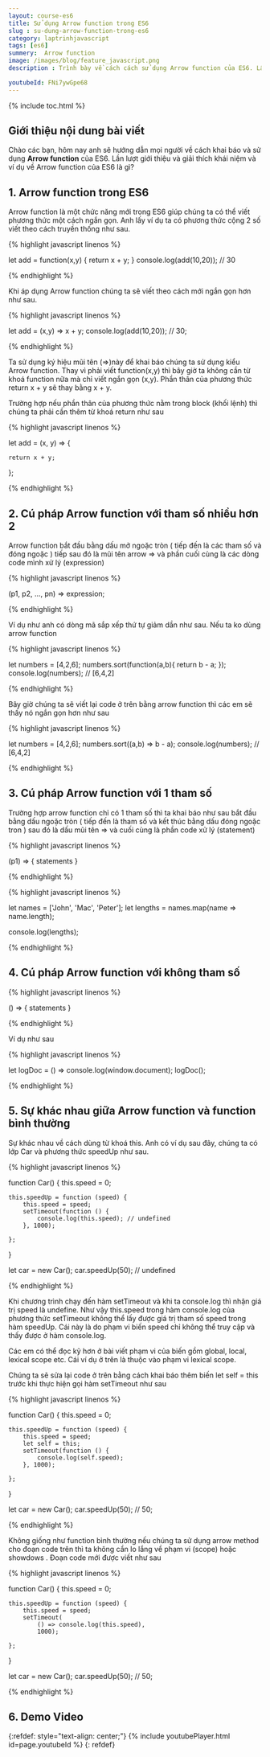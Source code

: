 ```yaml
---
layout: course-es6
title: Sử dụng Arrow function trong ES6 
slug : su-dung-arrow-function-trong-es6
category: laptrinhjavascript
tags: [es6]
summery:  Arrow function
image: /images/blog/feature_javascript.png
description : Trình bày về cách cách sử dụng Arrow function của ES6. Lần lượt giới thiệu và giải thích khái niệm Arrow function trong của ES6 là gì? 

youtubeId: FNi7ywGpe68
---
```


{% include toc.html %}

## **Giới thiệu nội dung bài viết**

Chào các bạn, hôm nay anh sẽ hướng dẫn mọi người về  cách khai báo và sử dụng <b>Arrow function</b> của ES6. Lần lượt giới thiệu và giải thích khái niệm và ví dụ về Arrow function của ES6 là gì? 

## **1. Arrow function trong ES6**


Arrow function là một chức năng mới trong ES6 giúp chúng ta có thể viết phương thức một cách ngắn gọn. Anh lấy ví dụ ta có phương thức cộng 2 số viết theo cách truyền thống như sau.

{% highlight javascript  linenos %}

let add = function(x,y) {
  return x + y;
}
console.log(add(10,20)); // 30

{% endhighlight %}

Khi áp dụng Arrow function chúng ta sẽ viết theo cách mới ngắn gọn hơn như sau.

{% highlight javascript  linenos %}

let add = (x,y) => x + y;
console.log(add(10,20)); // 30;

{% endhighlight %}

Ta sử dụng ký hiệu mũi tên (=>)này để khai báo chúng ta sử dụng kiểu Arrow function. 
Thay vì phải viết function(x,y) thì bây giờ ta không cần từ khoá function nữa mà chỉ viết ngắn gọn (x,y). 
Phần thân của phương thức return x + y sẽ thay bằng x + y.

Trường hợp nếu phần thân của phương thức nằm trong block (khối lệnh) thì chúng ta phải cần thêm từ khoá return như sau

{% highlight javascript  linenos %}

let add = (x, y) => { 

    return x + y; 
};

{% endhighlight %}


## **2. Cú pháp Arrow function với tham số nhiều hơn 2**

Arrow function bắt đầu bằng dấu mở ngoặc tròn ( tiếp đến là các tham số và đóng ngoặc ) tiếp sau đó là mũi tên arrow => và phần cuối cùng là các dòng code mình xử lý (expression)

{% highlight javascript  linenos %}

(p1, p2, ..., pn) => expression;

{% endhighlight %}

Ví dụ như anh có dòng mã sắp xếp thứ tự giảm dần như sau. Nếu ta ko dùng arrow function

{% highlight javascript  linenos %}

let numbers = [4,2,6];
numbers.sort(function(a,b){ 
    return b - a; 
});
console.log(numbers); // [6,4,2]

{% endhighlight %}

Bây giờ chúng ta sẽ viết lại code ở trên bằng arrow function thì các em sẽ thấy nó ngắn gọn hơn như sau

{% highlight javascript  linenos %}

let numbers = [4,2,6];
numbers.sort((a,b) => b - a);
console.log(numbers); // [6,4,2]

{% endhighlight %}

## **3. Cú pháp Arrow function với 1 tham số**

Trường hợp arrow function chỉ có 1 tham số thì ta khai báo như sau bắt đầu bằng dấu ngoặc tròn ( tiếp đến là tham số và kết thúc bằng dấu đóng ngoặc tron ) sau đó là dấu mũi tên => và cuối cùng là phần code xử lý (statement)

{% highlight javascript  linenos %}

(p1) => { statements }

{% endhighlight %}


{% highlight javascript  linenos %}

let names = ['John', 'Mac', 'Peter'];
let lengths = names.map(name => name.length);

console.log(lengths);

{% endhighlight %}


## **4. Cú pháp Arrow function với không tham số**

{% highlight javascript  linenos %}

() => { statements }

{% endhighlight %}

Ví dụ như sau 

{% highlight javascript  linenos %}

let logDoc = () => console.log(window.document);
logDoc();

{% endhighlight %}

## **5. Sự khác nhau giữa  Arrow function và function bình thường**

Sự khác nhau về cách dùng từ khoá this. Anh có ví dụ sau đây, chúng ta có lớp Car và phương thức speedUp như sau.

{% highlight javascript  linenos %}

function Car() {
    this.speed = 0;

    this.speedUp = function (speed) {
        this.speed = speed;
        setTimeout(function () {
            console.log(this.speed); // undefined
        }, 1000);

    };
}

let car = new Car();
car.speedUp(50); // undefined

{% endhighlight %}


Khi chương trình chạy đến hàm setTimeout và khi ta console.log thì nhận giá trị speed là undefine. Như vậy this.speed trong hàm console.log của phương thức setTimeout không thể lấy được giá trị tham số speed trong hàm speedUp. Cái này là do phạm vi biến speed chỉ không thể truy cập và thấy được ở hàm console.log.

Các em có thể đọc kỹ hơn ở bài viết phạm vi của biến gồm global, local, lexical scope etc. Cái ví dụ ở trên là thuộc vào phạm vi lexical scope.

Chúng ta sẽ sửa lại code ở trên bằng cách khai báo thêm biến let self = this trước khi thực hiện gọi hàm setTimeout như sau

{% highlight javascript  linenos %}

function Car() {
    this.speed = 0;

    this.speedUp = function (speed) {
        this.speed = speed;
        let self = this;
        setTimeout(function () {
            console.log(self.speed);
        }, 1000);

    };
}

let car = new Car();
car.speedUp(50); // 50;

{% endhighlight %}

Không giống như function bình thường nếu chúng ta sử dụng arrow method cho đoạn code trên thì ta không cần lo lắng về phạm vi (scope) hoặc showdows . Đoạn code mới được viết như sau

{% highlight javascript  linenos %}

function Car() {
    this.speed = 0;

    this.speedUp = function (speed) {
        this.speed = speed;
        setTimeout(
            () => console.log(this.speed),
            1000);

    };
}

let car = new Car();
car.speedUp(50); // 50;


{% endhighlight %}


## **6. Demo Video**

{:refdef: style="text-align: center;"}
{% include youtubePlayer.html id=page.youtubeId %}
{: refdef}


































